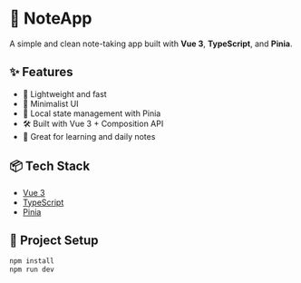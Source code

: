 # 📝 NoteApp

A simple and clean note-taking app built with **Vue 3**, **TypeScript**, and **Pinia**.

## ✨ Features

- 🚀 Lightweight and fast
- 🎨 Minimalist UI
- 💾 Local state management with Pinia
- 🛠 Built with Vue 3 + Composition API
- 🧠 Great for learning and daily notes

## 📦 Tech Stack

- [Vue 3](https://vuejs.org/)
- [TypeScript](https://www.typescriptlang.org/)
- [Pinia](https://pinia.vuejs.org/)

## 🚧 Project Setup

```bash
npm install
npm run dev
```
